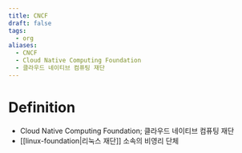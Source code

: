 ```yaml
---
title: CNCF
draft: false
tags:
  - org
aliases:
  - CNCF
  - Cloud Native Computing Foundation
  - 클라우드 네이티브 컴퓨팅 재단
---
```


# Definition
- Cloud Native Computing Foundation; 클라우드 네이티브 컴퓨팅 재단
- [[linux-foundation|리눅스 재단]] 소속의 비영리 단체

